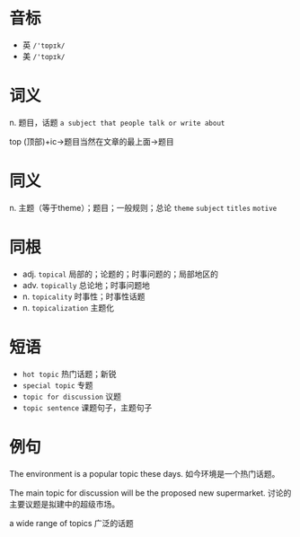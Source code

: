# 音标

- 英 `/'tɒpɪk/`
- 美 `/'tɑpɪk/`

# 词义

n. 题目，话题
`a subject that people talk or write about`



top (顶部)+ic→题目当然在文章的最上面→题目

# 同义

n. 主题（等于theme）；题目；一般规则；总论
`theme` `subject` `titles` `motive`

# 同根

- adj. `topical` 局部的；论题的；时事问题的；局部地区的
- adv. `topically` 总论地；时事问题地
- n. `topicality` 时事性；时事性话题
- n. `topicalization` 主题化

# 短语

- `hot topic` 热门话题；新锐
- `special topic` 专题
- `topic for discussion` 议题
- `topic sentence` 课题句子，主题句子

# 例句

The environment is a popular topic these days.
如今环境是一个热门话题。

The main topic for discussion will be the proposed new supermarket.
讨论的主要议题是拟建中的超级市场。

a wide range of topics
广泛的话题


